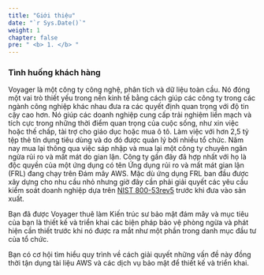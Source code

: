 ```yaml
---
title: "Giới thiệu"
date: "`r Sys.Date()`"
weight: 1
chapter: false
pre: " <b> 1. </b> "
---
```


### Tình huống khách hàng

Voyager là một công ty công nghệ, phân tích và dữ liệu toàn cầu. Nó đóng một vai trò thiết yếu trong nền kinh tế bằng cách giúp các công ty trong các ngành công nghiệp khác nhau đưa ra các quyết định quan trọng với độ tin cậy cao hơn. Nó giúp các doanh nghiệp cung cấp trải nghiệm liền mạch và tích cực trong những thời điểm quan trọng của cuộc sống, như xin việc hoặc thế chấp, tài trợ cho giáo dục hoặc mua ô tô. Làm việc với hơn 2,5 tỷ tệp thẻ tín dụng tiêu dùng và do đó được quản lý bởi nhiều tổ chức. Năm nay mua lại thông qua việc sáp nhập và mua lại một công ty chuyên ngăn ngừa rủi ro và mất mát do gian lận. Công ty gần đây đã hợp nhất với họ là độc quyền của một ứng dụng có tên Ứng dụng rủi ro và mất mát gian lận (FRL) đang chạy trên Đám mây AWS. Mặc dù ứng dụng FRL ban đầu được xây dựng cho nhu cầu nhỏ nhưng giờ đây cần phải giải quyết các yêu cầu kiểm soát doanh nghiệp dựa trên [NIST 800-53rev5](https://nvlpubs.nist.gov/nistpubs/specialPublications/NIST.SP.800-53r5.pdf) trước khi đưa vào sản xuất.

Bạn đã được Voyager thuê làm Kiến trúc sư bảo mật đám mây và mục tiêu của bạn là thiết kế và triển khai các biện pháp bảo vệ phòng ngừa và phát hiện cần thiết trước khi nó được ra mắt như một phần trong danh mục đầu tư của tổ chức.

Bạn có cơ hội tìm hiểu quy trình về cách giải quyết những vấn đề này đồng thời tận dụng tài liệu AWS và các dịch vụ bảo mật để thiết kế và triển khai.
